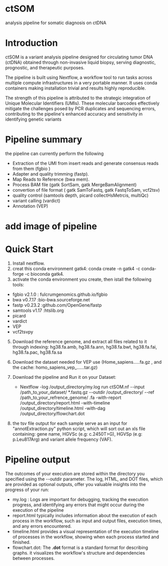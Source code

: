 # ctSOM
analysis pipeline for somatic diagnosis on ctDNA
# Introduction
ctSOM is a variant analysis pipeline designed for circulating tumor DNA (ctDNA) obtained through non-invasive liquid biopsy, serving diagnostic, prognostic, and therapeutic purposes.

The pipeline is built using Nextflow, a workflow tool to run tasks across multiple compute infrastructures in a very portable manner. It uses conda containers making installation trivial and results highly reproducible.

The strength of this pipeline is attributed to the strategic integration of Unique Molecular Identifiers (UMIs). These molecular barcodes effectively mitigate the challenges posed by PCR duplicates and sequencing errors, contributing to the pipeline's enhanced accuracy and sensitivity in identifying genetic variants

# Pipeline summary
the pipeline can currently perform the following
- Extraction of the UMI from insert reads and generate consensus reads from them (fgbio )
- Adapter and quality trimming (fastp).
- Map Reads to Reference (bwa mem).
- Process BAM file (gatk SortSam, gatk MergeBamAlignment)
- convertion of file format ( gatk SamToFastq, gatk FastqToSam, vcf2tsv)
- quality control (samtools depth, picard collectHsMetrcis, multiQc)
- variant calling (vardict)
- Annotation (VEP)
# add image of pipeline

# Quick Start
1. Install nextflow.
2. creat this conda environment gatk4: conda create -n gatk4 -c conda-forge -c bioconda gatk4.
3. activate the conda environment you create, then istall the following tools:
  - fgbio v2.1.0  : fulcrumgenomics.github.io/fgbio
  - bwa v0.7.17   :bio-bwa.sourceforge.net
  - fastp v0.23.2 :github.com/OpenGene/fastp
  - samtools v1.17 :htslib.org
  - picard
  - vardict
  - VEP
  - vcf2tsvpy
5. Download the reference genome, and extract all files related to it through indexing: hg38.fa.amb, hg38.fa.ann, hg38.fa.bwt, hg38.fa.fai, hg38.fa.pac, hg38.fa.sa
6. Download the dataset needed for VEP use (Home_sapiens.....fa.gz , and the cache: homo_sapiens_vep_......tar.gz)

7. Download the pipeline and Run it on your Dataset:
   * Nextflow -log /output_directory/my.log run ctSOM.nf --input /path_to_your_dataset/ *.fastq.gz --outdir /output_directory/ --ref /path_to_your_refrence_genome/ .fa  -with-report /output_directory/report.html -with-timeline /output_directory/timeline.html -with-dag /output_directory/flowchart.dot

8. the tsv file output for each sample serve as an input for "annotExtraction.py" python script, which will sort out an xls file containing: gene name, HGVSc (e.g: c.2450T>G), HGVSp (e.g: p.Leu817Arg) and variant allele frequency (VAF).

# Pipeline output
The outcomes of your execution are stored within the directory you specified using the --outdir parameter. The log, HTML, and DOT files, which are provided as optional outputs, offer you valuable insights into the progress of your run:
- my.log : Logs are important for debugging, tracking the execution progress, and identifying any errors that might occur during the execution of the pipeline
- report.html typically includes information about the execution of each process in the workflow, such as input and output files, execution times, and any errors encountered.
- timeline.html provides a visual representation of the execution timeline of processes in the workflow, showing when each process started and finished.
- flowchart.dot: The **.dot** format is a standard format for describing graphs. it visualizes the workflow's structure and dependencies between processes.
